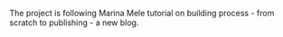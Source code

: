 The project is following Marina Mele tutorial on building process - from scratch to publishing - a new blog.

